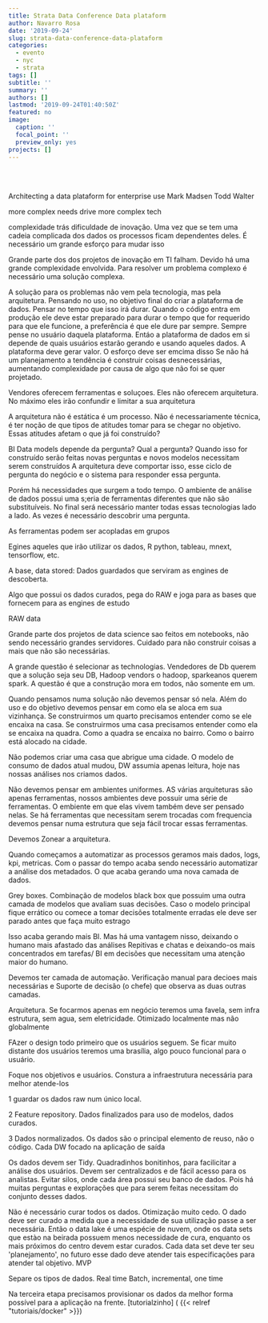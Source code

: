 ```yaml
---
title: Strata Data Conference Data plataform
author: Navarro Rosa
date: '2019-09-24'
slug: strata-data-conference-data-plataform
categories:
  - evento
  - nyc
  - strata
tags: []
subtitle: ''
summary: ''
authors: []
lastmod: '2019-09-24T01:40:50Z'
featured: no
image:
  caption: ''
  focal_point: ''
  preview_only: yes
projects: []
---
```



<br><br>

Architecting a data plataform for enterprise use
Mark Madsen
Todd Walter



more complex needs drive more complex tech

complexidade trás dificuldade de inovação. Uma vez que se tem uma cadeia complicada dos dados os processos ficam dependentes deles. É necessário um grande esforço para mudar isso

Grande parte dos dos projetos de inovação em TI falham. Devido há uma grande complexidade envolvida. Para resolver um problema complexo é necessário uma solução complexa.

A solução para os problemas não vem pela tecnologia, mas pela arquitetura. Pensando no uso, no objetivo final do criar a plataforma de dados.
Pensar no tempo que isso irá durar. Quando o código entra em produção ele deve estar preparado para durar o tempo que for requerido para que ele funcione, a preferência é que ele dure par sempre.
Sempre pense no usuário daquela plataforma. Entáo a plataforma de dados em si depende de quais usuários estarão gerando e usando aqueles dados. 
A plataforma deve gerar valor. O esforço deve ser emcima disso
Se não há um planejamento a tendência é construir coisas desnecessárias, aumentando complexidade por causa de algo que não foi se quer projetado.

Vendores oferecem ferramentas  e soluçoes. Eles não oferecem arquitetura. No máximo eles irão confundir e limitar a sua arquitetura

A arquitetura não é estática é um processo. Não é necessariamente técnica, é ter noção de que tipos de atitudes tomar para se chegar no objetivo. Essas atitudes afetam o que já foi construído?

BI
Data models depende da pergunta? Qual a pergunta? 
Quando isso for construído serão feitas novas perguntas e novos modelos necessitam serem construídos
A arquitetura deve comportar isso, esse ciclo de pergunta do negócio e o sistema para responder essa pergunta. 

Porém há necessidades que surgem a todo tempo. O ambiente de análise de dados possui uma s;eria de ferramentas diferentes que não são substituíveis. No final será necessário manter todas essas tecnologias lado a lado. As vezes é necessário descobrir uma pergunta. 

As ferramentas podem ser acopladas em grupos

Egines aqueles que irão utilizar os dados, R python, tableau, mnext, tensorflow, etc.

A base, data stored: Dados guardados que serviram as engines de descoberta.

Algo que possui os dados curados, pega do RAW e joga para as bases que fornecem para as engines de estudo

RAW data

Grande parte dos projetos de data science sao feitos em notebooks, não sendo necessário grandes servidores. Cuidado para não construir coisas a mais que não são necessárias.

A grande questão é selecionar as technologias. Vendedores de Db querem que a solução seja seu DB, Hadoop vendors o hadoop, sparkeanos querem spark. A questão é que a construção mora em todos, não somente em um.

Quando pensamos numa solução não devemos pensar só nela. Além do uso e do objetivo devemos pensar em como ela se aloca em sua vizinhança. Se construirmos um quarto precisamos entender como se ele encaixa na casa. Se construirmos uma casa precisamos entender como ela se encaixa na quadra. Como a quadra se encaixa no bairro. Como o bairro está alocado na cidade. 

Não podemos criar uma casa que abrigue uma cidade. O modelo de consumo de dados atual mudou, DW assumia apenas leitura, hoje nas nossas análises nos criamos dados.

Não devemos pensar em ambientes uniformes. AS várias arquiteturas são apenas ferramentas, nossos ambientes deve possuir uma série de ferramentas. O embiente em que elas vivem também deve ser pensado nelas. Se há ferramentas que necessitam serem trocadas com frequencia devemos pensar numa estrutura que seja fácil trocar essas ferramentas.

Devemos Zonear a arquitetura.

Quando começamos a automatizar as processos geramos mais dados, logs, kpi, metricas. Com o passar do tempo acaba sendo necessário automatizar a análise dos metadados. O que acaba gerando uma nova camada de dados. 

Grey boxes. Combinação de modelos black box que possuim uma outra camada de modelos que avaliam suas decisões. Caso o modelo principal fique errático ou comece a tomar decisões totalmente erradas ele deve ser parado antes que faça muito estrago

Isso acaba gerando mais BI. Mas há uma vantagem nisso, deixando o humano mais afastado das análises Repitivas e chatas e deixando-os mais concentrados em tarefas/ BI em decisões que necessitam uma atenção maior do humano.

Devemos ter camada de automação.   Verificação manual para decioes mais necessárias e Suporte de decisão (o chefe)  que observa as duas outras camadas.


Arquitetura. Se focarmos apenas em negócio teremos uma favela, sem infra estrutura, sem agua, sem eletricidade. Otimizado localmente mas não globalmente

FAzer o design todo primeiro que os usuários seguem. Se ficar muito distante dos usuários teremos uma brasília, algo pouco funcional para o usuário.

Foque nos objetivos e usuários. Constura a infraestrutura necessária para melhor atende-los


1 guardar os dados raw num único local.

2 Feature repository. Dados finalizados para uso de modelos, dados curados.

3 Dados normalizados. Os dados são o principal elemento de reuso, não o código. Cada DW focado na aplicação de saída


Os dados devem ser Tidy. Quadradinhos bonitinhos, para facilicitar a análise dos usuários. Devem ser centralizados e de fácil acesso para os analistas. Evitar silos, onde cada área possui seu banco de dados. Pois há muitas perguntas e explorações que para serem feitas necessitam do conjunto desses dados.

Não é necessário curar todos os dados. Otimização muito cedo. O dado deve ser curado a medida que a necessidade de sua utilização passe a ser necessária.
 Então o data lake é uma espécie de nuvem, onde os data sets que estào na beirada possuem menos necessidade de cura, enquanto os mais próximos do centro devem estar curados. Cada data set deve ter seu 'planejamento', no futuro esse dado deve atender tais especificações para atender tal objetivo. MVP

Separe os tipos de dados. Real time  Batch, incremental, one time

Na terceira etapa precisamos provisionar os dados da melhor forma possível para a aplicação na frente.
[tutorialzinho] ( {{< relref "tutoriais/docker" >}})

